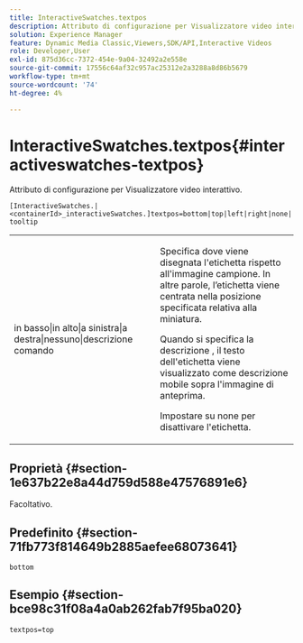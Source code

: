 ```yaml
---
title: InteractiveSwatches.textpos
description: Attributo di configurazione per Visualizzatore video interattivo.
solution: Experience Manager
feature: Dynamic Media Classic,Viewers,SDK/API,Interactive Videos
role: Developer,User
exl-id: 875d36cc-7372-454e-9a04-32492a2e558e
source-git-commit: 17556c64af32c957ac25312e2a3288a8d86b5679
workflow-type: tm+mt
source-wordcount: '74'
ht-degree: 4%

---
```


# InteractiveSwatches.textpos{#interactiveswatches-textpos}

Attributo di configurazione per Visualizzatore video interattivo.

`[InteractiveSwatches.|<containerId>_interactiveSwatches.]textpos=bottom|top|left|right|none|tooltip`

<table id="table_441553CD34C94A58A9D7CBF772DEDDB6"> 
 <tbody> 
  <tr> 
   <td colname="col1"> <p> <span class="codeph"> in basso|in alto|a sinistra|a destra|nessuno|descrizione comando</span> </p> </td> 
   <td colname="col2"> <p> Specifica dove viene disegnata l'etichetta rispetto all'immagine campione. In altre parole, l’etichetta viene centrata nella posizione specificata relativa alla miniatura. </p> <p>Quando si specifica la descrizione <span class="codeph"></span>, il testo dell'etichetta viene visualizzato come descrizione mobile sopra l'immagine di anteprima. </p> <p>Impostare su <span class="codeph"> none</span> per disattivare l'etichetta. </p> </td> 
  </tr> 
 </tbody> 
</table>

## Proprietà {#section-1e637b22e8a44d759d588e47576891e6}

Facoltativo.

## Predefinito {#section-71fb773f814649b2885aefee68073641}

`bottom`

## Esempio {#section-bce98c31f08a4a0ab262fab7f95ba020}

```
textpos=top
```
